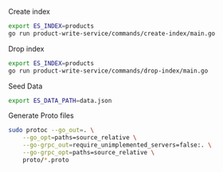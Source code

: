 
Create index
```sh
export ES_INDEX=products
go run product-write-service/commands/create-index/main.go
```
Drop index
```sh
export ES_INDEX=products
go run product-write-service/commands/drop-index/main.go
```
Seed Data
```sh
export ES_DATA_PATH=data.json
```
Generate Proto files
```sh
sudo protoc --go_out=. \
    --go_opt=paths=source_relative \
    --go-grpc_out=require_unimplemented_servers=false:. \
    --go-grpc_opt=paths=source_relative \
    proto/*.proto
```
